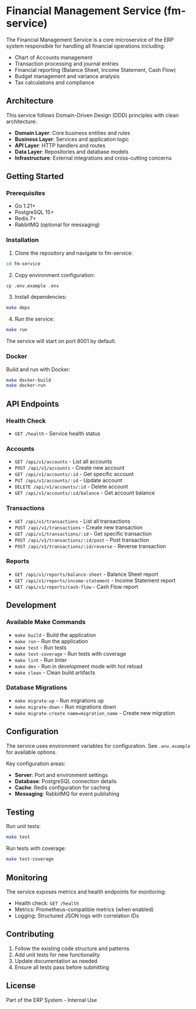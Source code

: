 # Financial Management Service (fm-service)

The Financial Management Service is a core microservice of the ERP system responsible for handling all financial operations including:

- Chart of Accounts management
- Transaction processing and journal entries
- Financial reporting (Balance Sheet, Income Statement, Cash Flow)
- Budget management and variance analysis
- Tax calculations and compliance

## Architecture

This service follows Domain-Driven Design (DDD) principles with clean architecture:

- **Domain Layer**: Core business entities and rules
- **Business Layer**: Services and application logic
- **API Layer**: HTTP handlers and routes
- **Data Layer**: Repositories and database models
- **Infrastructure**: External integrations and cross-cutting concerns

## Getting Started

### Prerequisites

- Go 1.21+
- PostgreSQL 15+
- Redis 7+
- RabbitMQ (optional for messaging)

### Installation

1. Clone the repository and navigate to fm-service:
```bash
cd fm-service
```

2. Copy environment configuration:
```bash
cp .env.example .env
```

3. Install dependencies:
```bash
make deps
```

4. Run the service:
```bash
make run
```

The service will start on port 8001 by default.

### Docker

Build and run with Docker:

```bash
make docker-build
make docker-run
```

## API Endpoints

### Health Check
- `GET /health` - Service health status

### Accounts
- `GET /api/v1/accounts` - List all accounts
- `POST /api/v1/accounts` - Create new account
- `GET /api/v1/accounts/:id` - Get specific account
- `PUT /api/v1/accounts/:id` - Update account
- `DELETE /api/v1/accounts/:id` - Delete account
- `GET /api/v1/accounts/:id/balance` - Get account balance

### Transactions
- `GET /api/v1/transactions` - List all transactions
- `POST /api/v1/transactions` - Create new transaction
- `GET /api/v1/transactions/:id` - Get specific transaction
- `POST /api/v1/transactions/:id/post` - Post transaction
- `POST /api/v1/transactions/:id/reverse` - Reverse transaction

### Reports
- `GET /api/v1/reports/balance-sheet` - Balance Sheet report
- `GET /api/v1/reports/income-statement` - Income Statement report
- `GET /api/v1/reports/cash-flow` - Cash Flow report

## Development

### Available Make Commands

- `make build` - Build the application
- `make run` - Run the application
- `make test` - Run tests
- `make test-coverage` - Run tests with coverage
- `make lint` - Run linter
- `make dev` - Run in development mode with hot reload
- `make clean` - Clean build artifacts

### Database Migrations

- `make migrate-up` - Run migrations up
- `make migrate-down` - Run migrations down
- `make migrate-create name=migration_name` - Create new migration

## Configuration

The service uses environment variables for configuration. See `.env.example` for available options.

Key configuration areas:
- **Server**: Port and environment settings
- **Database**: PostgreSQL connection details
- **Cache**: Redis configuration for caching
- **Messaging**: RabbitMQ for event publishing

## Testing

Run unit tests:
```bash
make test
```

Run tests with coverage:
```bash
make test-coverage
```

## Monitoring

The service exposes metrics and health endpoints for monitoring:

- Health check: `GET /health`
- Metrics: Prometheus-compatible metrics (when enabled)
- Logging: Structured JSON logs with correlation IDs

## Contributing

1. Follow the existing code structure and patterns
2. Add unit tests for new functionality
3. Update documentation as needed
4. Ensure all tests pass before submitting

## License

Part of the ERP System - Internal Use